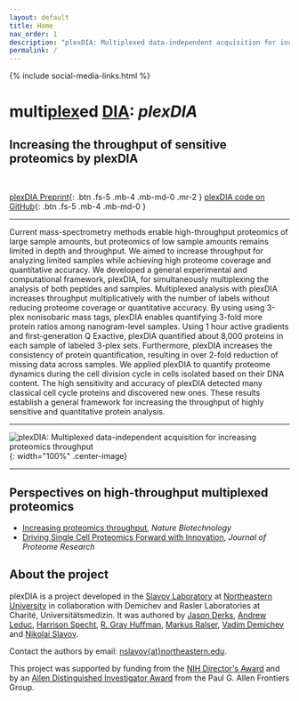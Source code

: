 ```yaml
---
layout: default
title: Home
nav_order: 1
description: "plexDIA: Multiplexed data-independent acquisition for increasing proteomics throughput"
permalink: /
---
```

{% include social-media-links.html %}

# multi<u>plex</u>ed <u>DIA</u>: *plexDIA*
<!-- {: .fs-6 .fw-300}  {: .fs-9 } -->

## Increasing the throughput of sensitive proteomics by plexDIA

&nbsp;


[plexDIA Preprint][plexDIA]{: .btn .fs-5 .mb-4 .mb-md-0 .mr-2 }
[plexDIA code on GitHub](https://github.com/SlavovLab/plxDIA){: .btn .fs-5 .mb-4 .mb-md-0 }

------------

Current mass-spectrometry methods enable high-throughput proteomics of large sample amounts, but proteomics of low sample amounts remains limited in depth and throughput. We aimed to increase throughput for analyzing limited samples while achieving high proteome coverage and quantitative accuracy. We developed a general experimental and computational framework, plexDIA, for simultaneously multiplexing the analysis of both peptides and samples. Multiplexed analysis with plexDIA increases throughput multiplicatively with the number of labels without reducing proteome coverage or quantitative accuracy. By using using 3-plex nonisobaric mass tags, plexDIA enables quantifying 3-fold more protein ratios among nanogram-level samples. Using 1 hour active gradients and first-generation Q Exactive, plexDIA quantified about 8,000 proteins in each sample of labeled 3-plex sets. Furthermore, plexDIA increases the consistency of protein quantification, resulting in over 2-fold reduction of missing data across samples. We applied plexDIA to quantify proteome dynamics during the cell division cycle in cells isolated based on their DNA content. The high sensitivity and accuracy of plexDIA detected many classical cell cycle proteins and discovered new ones. These results establish a general framework for increasing the throughput of highly sensitive and quantitative protein analysis.  

------------


![plexDIA: Multiplexed data-independent acquisition for increasing proteomics throughput]({{site.baseurl}}/mass-spec/Figures/plexDIA.png){: width="100%" .center-image}

------------



## Perspectives on high-throughput multiplexed proteomics
* [Increasing proteomics throughput](https://www.nature.com/articles/s41587-021-00881-z), *Nature Biotechnology*
* [Driving Single Cell Proteomics Forward with Innovation](https://pubmed.ncbi.nlm.nih.gov/34597050/), *Journal of Proteome Research*



## About the project

plexDIA is a project developed in the [Slavov Laboratory](http://slavovlab.net) at [Northeastern University](https://www.northeastern.edu/) in collaboration with Demichev and Rasler Laboratories at Charité, Universitätsmedizin. It was authored by [Jason Derks](https://slavovlab.net/people.htm), [Andrew Leduc](http://andrewdleduc.com/), [Harrison Specht](http://harrisonspecht.com), [R. Gray Huffman](https://slavovlab.net/people.htm), [Markus Ralser](https://www.crick.ac.uk/research/labs/markus-ralser), [Vadim Demichev](https://github.com/vdemichev) and [Nikolai Slavov](https://coe.northeastern.edu/people/slavov-nikolai/).   


Contact the authors by email: [nslavov\{at\}northeastern.edu](mailto:nslavov@northeastern.edu).

This project was supported by funding from the [NIH Director's Award](https://projectreporter.nih.gov/project_info_description.cfm?aid=9167004&icde=31336575) and by an [Allen Distinguished Investigator Award](https://alleninstitute.org/what-we-do/frontiers-group/distinguished-investigators/projects/tracking-proteome-dynamics-single-cells) from the Paul G. Allen Frontiers Group.


[plexDIA]: preprint_link "Multiplexed data-independent acquisition by plexDIA"
